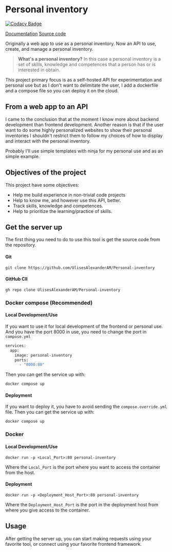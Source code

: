 # Personal inventory

[![Codacy Badge](https://api.codacy.com/project/badge/Grade/605a85c99203416ba5a633e4db8e599d)](https://app.codacy.com/gh/UlisesAlexanderAM/Personal-inventory?utm_source=github.com&utm_medium=referral&utm_content=UlisesAlexanderAM/Personal-inventory&utm_campaign=Badge_Grade)

[Documentation](https://ulisesalexanderam.github.io/Personal-inventory)
[Source code](https://github.com/UlisesAlexanderAM/Personal-inventory)

Originally a web app to use as a personal inventory.
Now an API to use, create, and manage a personal inventory.

> **What's a personal inventory?**
> In this case a personal inventory is a set of skills,
> knowledge and competences that a person has or is
> interested in obtain.

This project primary focus is as a self-hosted API for experimentation and personal
use but as I don't want to delimitate the user, I add a dockerfile and a compose
file so you can deploy it on the cloud.

## From a web app to an API

I came to the conclusion that at the moment I know more about backend development
than frontend development. Another reason is that if the user want to do some highly
personalized websites to show their personal inventories I shouldn't restrict them
to follow my choices of how to display and interact with the personal inventory.

Probably I'll use simple templates with ninja for my personal use and as an simple
example.

## Objectives of the project

This project have some objectives:

- Help me build experience in non-trivial code projects
- Help to know me, and however use this API, better.
- Track skills, knowledge and competences.
- Help to prioritize the learning/practice of skills.

## Get the server up

The first thing you need to do to use this tool is get the source code from the repository.

#### Git

``` shell
git clone https://github.com/UlisesAlexanderAM/Personal-inventory
```

#### GitHub ClI

```shell
gh repo clone UlisesAlexanderAM/Personal-inventory
```

### Docker compose (Recommended)

#### Local Development/Use

If you want to use it for local development of the frontend or personal use.
And you have the port 8000 in use, you need to change the port in `compose.yml`

```dockerfile
services:
  app:
    image: personal-inventory
    ports:
      - "8000:80"
```

Then you can get the service up with:

```shell
docker compose up
```

#### Deployment

If you want to deploy it, you have to avoid sending the
`compose.override.yml` file. Then you can get the service up with:

```shell
docker compose up
```

### Docker

#### Local Development/Use

```shell
docker run -p <Local_Port>:80 personal-inventory
```

Where the `Local_Port` is the port where you want to access the container
from the host.

#### Deployment

```shell
docker run -p <Deployment_Host_Port>:80 personal-inventory
```

Where the `Deployment_Host_Port` is the port in the deployment host from where
you give access to the container.

## Usage

After getting the server up, you can start making requests using your favorite tool,
or connect using your favorite frontend framework.
